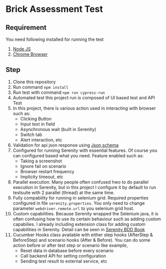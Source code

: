 # Brick Assessment Test

## Requirement

You need following installed for running the test

1. [Node JS](https://nodejs.org/en/)
2. [Chrome Browser](https://www.google.com/chrome/)

## Step

1. Clone this repository
2. Run command <code>npm install</code>
3. Run test with command <code>npm run cypress-run</code>
4. Automated test this project run is composed of UI based test and API Test
5. In this project, there is various action used in interacting with browser such as:
   - Clicking Button
   - Input text in field
   - Asynchronous wait (built in Serenity)
   - Switch tab
   - Alert interaction, etc
6. Validation for api json response using [Json schema](http://json-schema.org/)
7. Configured for running Serenity with essential features. Of course you can configured based what you need.
   Feature enabled such as:
   - Taking a screenshot
   - Ignore fail on scenario
   - Browser restart frequency
   - Implicity timeout, etc
8. Parallel execution. Many people often confused hwo to do parallel execution in Serenity, but in this
   project I configure it by default to run testsuite with 2 parallel (thread) at the same time.
9. Fully compability for running in selenium grid. Required properties configured in file `serenity.properties`.
   You only need to change parameter `webdriver.remote.url` to you selenium grid host.
10. Custom capabilities. Because Serenity wrapped the Selenium java,
    it is often confusing how to use its certain behaviour such as adding custom capabilies.
    I already including extension class for adding custom capabilities in Serenity. Detail can be seen in [Serenity BDD Book](https://serenity-bdd.github.io/theserenitybook/latest/index.html)
11. Cucumber Hooks class available with either step hooks (AfterStep & BeforeStep) and scenario hooks (After & Before).
    You can do some action before or after test step or scenario like example,
    - Reset data in database before every scenario
    - Call backend API for setting configuration
    - Sending test result to external service, etc
